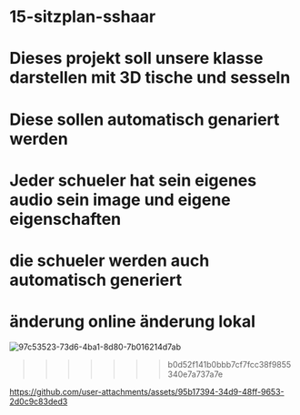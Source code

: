 # 15-sitzplan-sshaar
# Dieses projekt soll unsere klasse darstellen mit 3D tische und sesseln
# Diese sollen automatisch genariert werden 
# Jeder schueler hat sein eigenes audio sein image und eigene eigenschaften 
# die schueler werden auch automatisch generiert  
# änderung online änderung lokal
![97c53523-73d6-4ba1-8d80-7b016214d7ab](https://github.com/user-attachments/assets/92aa1762-5977-4533-a16b-7f34a544b4d9)
>>>>>>> b0d52f141b0bbb7cf7fcc38f9855340e7a737a7e

https://github.com/user-attachments/assets/95b17394-34d9-48ff-9653-2d0c9c83ded3

